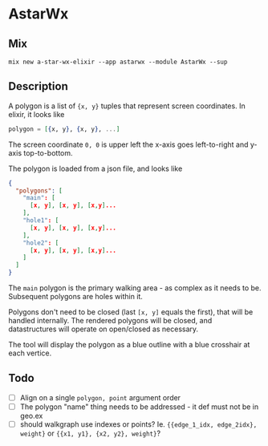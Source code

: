 # AstarWx

## Mix

```
mix new a-star-wx-elixir --app astarwx --module AstarWx --sup
```

## Description

A polygon is a list of `{x, y}` tuples that represent screen
coordinates. In elixir, it looks like

```elixir
polygon = [{x, y}, {x, y}, ...]
```

The screen coordinate `0, 0` is upper left the x-axis goes
left-to-right and y-axis top-to-bottom.

The polygon is loaded from a json file, and looks like

```json
{
  "polygons": [
    "main": [
      [x, y], [x, y], [x,y]...
    ],
    "hole1": [
      [x, y], [x, y], [x,y]...
    ],
    "hole2": [
      [x, y], [x, y], [x,y]...
    ]
  ]
}
```

The `main` polygon is the primary walking area - as complex as it
needs to be. Subsequent polygons are holes within it.

Polygons don't need to be closed (last `[x, y]` equals the first),
that will be handled internally. The rendered polygons will be closed,
and datastructures will operate on open/closed as necessary.

The tool will display the polygon as a blue outline with a blue crosshair
at each vertice.


## Todo

- [ ] Align on a single `polygon, point` argument order
- [ ] The polygon "name" thing needs to be addressed - it def must not be in geo.ex
- [ ] should walkgraph use indexes or points? Ie. `{{edge_1_idx, edge_2idx}, weight}` or `{{x1, y1}, {x2, y2}, weight}`?
